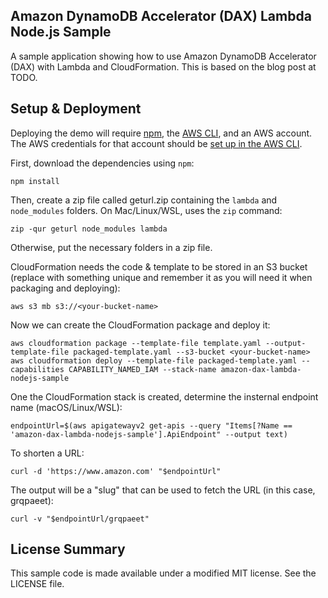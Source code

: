 ## Amazon DynamoDB Accelerator (DAX) Lambda Node.js Sample

A sample application showing how to use Amazon DynamoDB Accelerator (DAX) with Lambda and CloudFormation. This is based on the blog post at TODO.

## Setup & Deployment
Deploying the demo will require [npm](https://www.npmjs.com/), the [AWS CLI](https://aws.amazon.com/cli/), and an AWS account. The AWS credentials for that account should be [set up in the AWS CLI](https://docs.aws.amazon.com/cli/latest/userguide/cli-chap-getting-started.html).

First, download the dependencies using `npm`:

    npm install

Then, create a zip file called geturl.zip containing the `lambda` and `node_modules` folders. On Mac/Linux/WSL, uses the `zip` command:

    zip -qur geturl node_modules lambda

Otherwise, put the necessary folders in a zip file.

CloudFormation needs the code & template to be stored in an S3 bucket (replace <your-bucket-name> with something unique and remember it as you will need it when packaging and deploying):

    aws s3 mb s3://<your-bucket-name>

Now we can create the CloudFormation package and deploy it:

    aws cloudformation package --template-file template.yaml --output-template-file packaged-template.yaml --s3-bucket <your-bucket-name>
    aws cloudformation deploy --template-file packaged-template.yaml --capabilities CAPABILITY_NAMED_IAM --stack-name amazon-dax-lambda-nodejs-sample

One the CloudFormation stack is created, determine the insternal endpoint name (macOS/Linux/WSL):

    endpointUrl=$(aws apigatewayv2 get-apis --query "Items[?Name == 'amazon-dax-lambda-nodejs-sample'].ApiEndpoint" --output text)

To shorten a URL:

    curl -d 'https://www.amazon.com' "$endpointUrl"

The output will be a "slug" that can be used to fetch the URL (in this case, grqpaeet):

    curl -v "$endpointUrl/grqpaeet"

## License Summary

This sample code is made available under a modified MIT license. See the LICENSE file.
